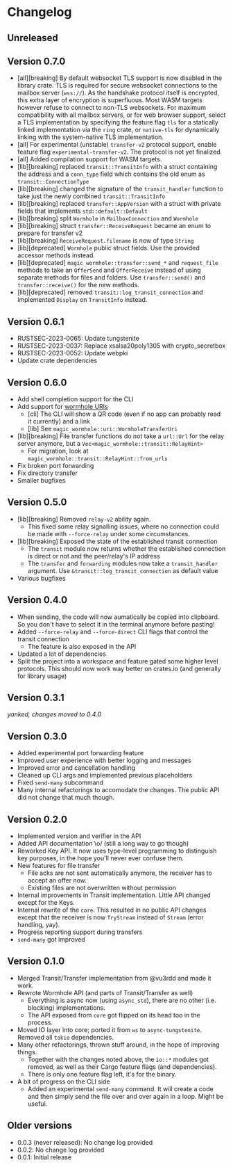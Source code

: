 # Changelog

## Unreleased

## Version 0.7.0

- \[all\]\[breaking\] By default websocket TLS support is now disabled in the library crate. TLS is required for secure websocket connections to the mailbox server (`wss://`). As the handshake protocol itself is encrypted, this extra layer of encryption is superfluous. Most WASM targets however refuse to connect to non-TLS websockets. For maximum compatibility with all mailbox servers, or for web browser support, select a TLS implementation by specifying the feature flag `tls` for a statically linked implementation via the `ring` crate, or `native-tls` for dynamically linking with the system-native TLS implementation.
- \[all\] For experimental (unstable) `transfer-v2` protocol support, enable feature flag `experimental-transfer-v2`. The protocol is not yet finalized.
- \[all\] Added compilation support for WASM targets.
- \[lib\]\[breaking\] replaced `transit::TransitInfo` with a struct containing the address and a `conn_type` field which contains the old enum as `transit::ConnectionType`
- \[lib\]\[breaking\] changed the signature of the `transit_handler` function to take just the newly combined `transit::TransitInfo`
- \[lib\]\[breaking\] replaced `transfer::AppVersion` with a struct with private fields that implements `std::default::Default`
- \[lib\]\[breaking\] split `Wormhole` in `MailboxConnection` and `Wormhole`
- \[lib\]\[breaking\] struct `transfer::ReceiveRequest` became an enum to prepare for transfer v2
- \[lib\]\[breaking\] `ReceiveRequest.filename` is now of type `String`
- \[lib\]\[deprecated\] `Wormhole` public struct fields. Use the provided accessor methods instead.
- \[lib\]\[deprecated\] `magic_wormhole::transfer::send_*` and `request_file` methods to take an `OfferSend` and `OfferReceive` instead of using separate methods for files and folders. Use `transfer::send()` and `transfer::receive()` for the new methods.
- \[lib\]\[deprecated\] removed `transit::log_transit_connection` and implemented `Display` on `TransitInfo` instead.

## Version 0.6.1

- RUSTSEC-2023-0065: Update tungstenite
- RUSTSEC-2023-0037: Replace xsalsa20poly1305 with crypto_secretbox
- RUSTSEC-2023-0052: Update webpki
- Update crate dependencies

## Version 0.6.0

- Add shell completion support for the CLI
- Add support for [wormhole URIs](https://github.com/magic-wormhole/magic-wormhole-protocols/pull/21)
	- \[cli\] The CLI will show a QR code (even if no app can probably read it currently) and a link
	- \[lib\] See `magic_wormhole::uri::WormholeTransferUri`
- \[lib\]\[breaking\] File transfer functions do not take a `url::Url` for the relay server anymore, but a `Vec<magic_wormhole::transit::RelayHint>`
	- For migration, look at `magic_wormhole::transit::RelayHint::from_urls`
- Fix broken port forwarding
- Fix directory transfer
- Smaller bugfixes

## Version 0.5.0

- \[lib\]\[breaking\] Removed `relay-v2` ability again.
	- This fixed some relay signalling issues, where no connection could be made with `--force-relay` under some circumstances.
- \[lib\]\[breaking\] Exposed the state of the established transit connection
	- The `transit` module now returns whether the established connection is direct or not and the peer/relay's IP address
	- The `transfer` and `forwarding` modules now take a `transit_handler` argument. Use `&transit::log_transit_connection` as default value
- Various bugfixes

## Version 0.4.0

- When sending, the code will now aumatically be copied into clipboard. So you don't have to select it in the terminal anymore before pasting!
- Added `--force-relay` and `--force-direct` CLI flags that control the transit connection
	- The feature is also exposed in the API
- Updated a lot of dependencies
- Split the project into a workspace and feature gated some higher level protocols. This should now work way better on crates.io (and generally for library usage)

## Version 0.3.1

*yanked, changes moved to 0.4.0*

## Version 0.3.0

- Added experimental port forwarding feature
- Improved user experience with better logging and messages
- Improved error and cancellation handling
- Cleaned up CLI args and implemented previous placeholders
- Fixed `send-many` subcommand
- Many internal refactorings to accomodate the changes. The public API did not change that much though.

## Version 0.2.0

- Implemented version and verifier in the API
- Added API documentation \o/ (still a long way to go though)
- Reworked Key API. It now uses type-level programming to distinguish key purposes, in the hope you'll never ever confuse them.
- New features for file transfer
	- File acks are not sent automatically anymore, the receiver has to accept an offer now.
	- Existing files are not overwritten without permission
- Internal improvements in Transit implementation. Little API changed except for the Keys.
- Internal rewrite of the `core`. This resulted in no public API changes except that the receiver is now `TryStream` instead of `Stream` (error handling, yay).
- Progress reporting support during transfers
- `send-many` got improved

## Version 0.1.0

- Merged Transit/Transfer implementation from @vu3rdd and made it work.
- Rewrote Wormhole API (and parts of Transit/Transfer as well)
	- Everything is async now (using `async_std`), there are no other (i.e. blocking) implementations.
	- The API exposed from `core` got flipped on its head too in the process.
- Moved IO layer into core; ported it from `ws` to `async-tungstenite`. Removed all `tokio` dependencies.
- Many other refactorings, thrown stuff around, in the hope of improving things.
	- Together with the changes noted above, the `io::*` modules got removed, as well as their Cargo feature flags (and dependencies).
	- There is only one feature flag left, it's for the binary.
- A bit of progress on the CLI side
	- Added an experimental `send-many` command. It will create a code and then simply send the file over and over again in a loop. Might be useful.

## Older versions

- 0.0.3 (never released): No change log provided
- 0.0.2: No change log provided
- 0.0.1: Initial release
